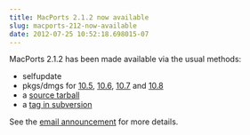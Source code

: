 ```yaml
---
title: MacPorts 2.1.2 now available
slug: macports-212-now-available
date: 2012-07-25 10:52:18.698015-07
---
```


MacPorts 2.1.2 has been made available via the usual methods:

* selfupdate
* pkgs/dmgs for [10.5](https://distfiles.macports.org/MacPorts/MacPorts-2.1.2-10.5-Leopard.dmg "10.5 DMG"), [10.6](https://distfiles.macports.org/MacPorts/MacPorts-2.1.2-10.6-SnowLeopard.pkg "10.6 pkg"), [10.7](https://distfiles.macports.org/MacPorts/MacPorts-2.1.2-10.7-Lion.pkg "10.7 pkg") and [10.8](https://distfiles.macports.org/MacPorts/MacPorts-2.1.2-10.8-MountainLion.pkg "10.8 pkg")
* a [source tarball](https://www.macports.org/install.php#source)
* a [tag in subversion](https://svn.macports.org/repository/macports/tags/release_2_1_2)

See the [email announcement](https://lists.macosforge.org/pipermail/macports-announce/2012-July/000024.html) for more details.
